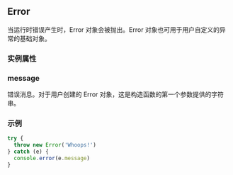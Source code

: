 ## Error

当运行时错误产生时，Error 对象会被抛出。Error 对象也可用于用户自定义的异常的基础对象。

### 实例属性

### message
错误消息。对于用户创建的 Error 对象，这是构造函数的第一个参数提供的字符串。

### 示例

```ts
try {
  throw new Error('Whoops!')
} catch (e) {
  console.error(e.message)
}
```
